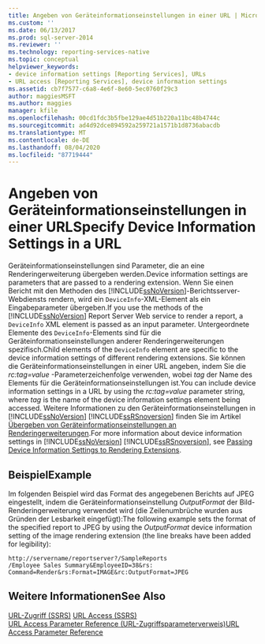 ```yaml
---
title: Angeben von Geräteinformationseinstellungen in einer URL | Microsoft-Dokumentation
ms.custom: ''
ms.date: 06/13/2017
ms.prod: sql-server-2014
ms.reviewer: ''
ms.technology: reporting-services-native
ms.topic: conceptual
helpviewer_keywords:
- device information settings [Reporting Services], URLs
- URL access [Reporting Services], device information settings
ms.assetid: cb7f7577-c6a8-4e6f-8e60-5ec0760f29c3
author: maggiesMSFT
ms.author: maggies
manager: kfile
ms.openlocfilehash: 00cd1fdc3b5fbe129ae4d51b220a11bc48b4744c
ms.sourcegitcommit: ad4d92dce894592a259721a1571b1d8736abacdb
ms.translationtype: MT
ms.contentlocale: de-DE
ms.lasthandoff: 08/04/2020
ms.locfileid: "87719444"
---
```

# <a name="specify-device-information-settings-in-a-url"></a><span data-ttu-id="67841-102">Angeben von Geräteinformationseinstellungen in einer URL</span><span class="sxs-lookup"><span data-stu-id="67841-102">Specify Device Information Settings in a URL</span></span>
  <span data-ttu-id="67841-103">Geräteinformationseinstellungen sind Parameter, die an eine Renderingerweiterung übergeben werden.</span><span class="sxs-lookup"><span data-stu-id="67841-103">Device information settings are parameters that are passed to a rendering extension.</span></span> <span data-ttu-id="67841-104">Wenn Sie einen Bericht mit den Methoden des [!INCLUDE[ssNoVersion](../includes/ssnoversion-md.md)]-Berichtsserver-Webdiensts rendern, wird ein `DeviceInfo`-XML-Element als ein Eingabeparameter übergeben.</span><span class="sxs-lookup"><span data-stu-id="67841-104">If you use the methods of the [!INCLUDE[ssNoVersion](../includes/ssnoversion-md.md)] Report Server Web service to render a report, a `DeviceInfo` XML element is passed as an input parameter.</span></span> <span data-ttu-id="67841-105">Untergeordnete Elemente des `DeviceInfo`-Elements sind für die Geräteinformationseinstellungen anderer Renderingerweiterungen spezifisch.</span><span class="sxs-lookup"><span data-stu-id="67841-105">Child elements of the `DeviceInfo` element are specific to the device information settings of different rendering extensions.</span></span> <span data-ttu-id="67841-106">Sie können die Geräteinformationseinstellungen in einer URL angeben, indem Sie die *rc:tag=value* -Parameterzeichenfolge verwenden, wobei *tag* der Name des Elements für die Geräteinformationseinstellungen ist.</span><span class="sxs-lookup"><span data-stu-id="67841-106">You can include device information settings in a URL by using the *rc:tag=value* parameter string, where *tag* is the name of the device information settings element being accessed.</span></span> <span data-ttu-id="67841-107">Weitere Informationen zu den Geräteinformationseinstellungen in [!INCLUDE[ssNoVersion](../includes/ssnoversion-md.md)] [!INCLUDE[ssRSnoversion](../includes/ssrsnoversion-md.md)] finden Sie im Artikel [Übergeben von Geräteinformationseinstellungen an Renderingerweiterungen](report-server-web-service/net-framework/passing-device-information-settings-to-rendering-extensions.md).</span><span class="sxs-lookup"><span data-stu-id="67841-107">For more information about device information settings in [!INCLUDE[ssNoVersion](../includes/ssnoversion-md.md)] [!INCLUDE[ssRSnoversion](../includes/ssrsnoversion-md.md)], see [Passing Device Information Settings to Rendering Extensions](report-server-web-service/net-framework/passing-device-information-settings-to-rendering-extensions.md).</span></span>  
  
## <a name="example"></a><span data-ttu-id="67841-108">Beispiel</span><span class="sxs-lookup"><span data-stu-id="67841-108">Example</span></span>  
 <span data-ttu-id="67841-109">Im folgenden Beispiel wird das Format des angegebenen Berichts auf JPEG eingestellt, indem die Geräteinformationseinstellung *OutputFormat* der Bild-Renderingerweiterung verwendet wird (die Zeilenumbrüche wurden aus Gründen der Lesbarkeit eingefügt):</span><span class="sxs-lookup"><span data-stu-id="67841-109">The following example sets the format of the specified report to JPEG by using the *OutputFormat* device information setting of the image rendering extension (the line breaks have been added for legibility):</span></span>  
  
```  
http://servername/reportserver?/SampleReports  
/Employee Sales Summary&EmployeeID=38&rs:  
Command=Render&rs:Format=IMAGE&rc:OutputFormat=JPEG  
```  
  
## <a name="see-also"></a><span data-ttu-id="67841-110">Weitere Informationen</span><span class="sxs-lookup"><span data-stu-id="67841-110">See Also</span></span>  
 <span data-ttu-id="67841-111">[URL-Zugriff &#40;SSRS&#41;](url-access-ssrs.md) </span><span class="sxs-lookup"><span data-stu-id="67841-111">[URL Access &#40;SSRS&#41;](url-access-ssrs.md) </span></span>  
 [<span data-ttu-id="67841-112">URL Access Parameter Reference (URL-Zugriffsparameterverweis)</span><span class="sxs-lookup"><span data-stu-id="67841-112">URL Access Parameter Reference</span></span>](url-access-parameter-reference.md)  
  
  
